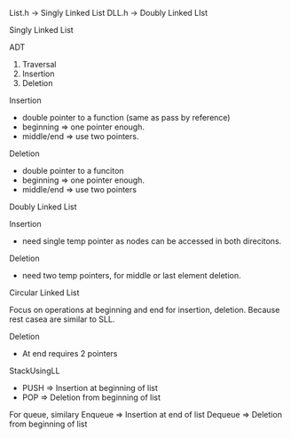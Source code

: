 List.h -> Singly Linked List
DLL.h  -> Doubly Linked LIst

Singly Linked List

ADT
1. Traversal
2. Insertion
3. Deletion

Insertion
- double pointer to a function (same as pass by reference)
- beginning => one pointer enough.
- middle/end => use two pointers.

Deletion
- double pointer to a funciton
- beginning => one pointer enough.
- middle/end => use two pointers

Doubly Linked List

Insertion
- need single temp pointer as nodes can be accessed in both direcitons.

Deletion
- need two temp pointers, for middle or last element deletion.

Circular Linked List

Focus on operations at beginning and end for insertion, deletion. Because rest casea are
similar to SLL.


Deletion
- At end requires 2 pointers

StackUsingLL
- PUSH => Insertion at beginning of list
- POP => Deletion from beginning of list

For queue, similary
Enqueue => Insertion at end of list
Dequeue => Deletion from beginning of list